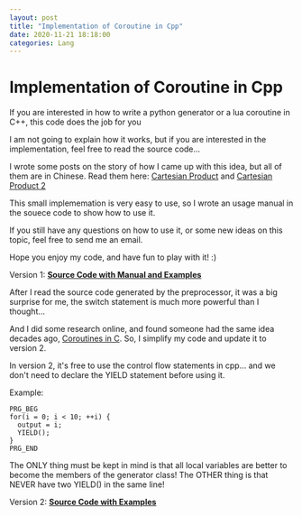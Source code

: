 ```yaml
---
layout: post
title: "Implementation of Coroutine in Cpp"
date: 2020-11-21 18:18:00
categories: Lang
---
```


# Implementation of Coroutine in Cpp

If you are interested in how to write a python generator or a lua coroutine in C++, this code does the job for you

I am not going to explain how it works, but if you are interested in the implementation, feel free to read the source code...

I wrote some posts on the story of how I came up with this idea, but all of them are in Chinese. Read them here: [Cartesian Product](https://freopen.com/lang/2020/08/11/Cartesian-Product.html) and [Cartesian Product 2](https://freopen.com/lang/2020/11/19/Cartesian-Product-2.html)

This small implememation is very easy to use, so I wrote an usage manual in the souece code to show how to use it. 

If you still have any questions on how to use it, or some new ideas on this topic, feel free to send me an email.

Hope you enjoy my code, and have fun to play with it! :)

Version 1:
[**Source Code with Manual and Examples**](https://github.com/FiveEyes/FiveEyes.github.io/blob/master/assets/code/cpp/macro_yield.cpp)

After I read the source code generated by the preprocessor, it was a big surprise for me, the switch statement is much more powerful than I thought...

And I did some research online, and found someone had the same idea decades ago, [Coroutines in C](https://www.chiark.greenend.org.uk/~sgtatham/coroutines.html). So, I simplify my code and update it to version 2.

In version 2, it's free to use the control flow statements in cpp... and we don't need to declare the YIELD statement before using it.

Example:
```
PRG_BEG
for(i = 0; i < 10; ++i) {
  output = i;
  YIELD();
}
PRG_END
```

The ONLY thing must be kept in mind is that all local variables are better to become the members of the generator class!
The OTHER thing is that NEVER have two YIELD() in the same line!

Version 2:
[**Source Code with Examples**](https://github.com/FiveEyes/FiveEyes.github.io/blob/master/assets/code/cpp/macro_v2.cpp)

